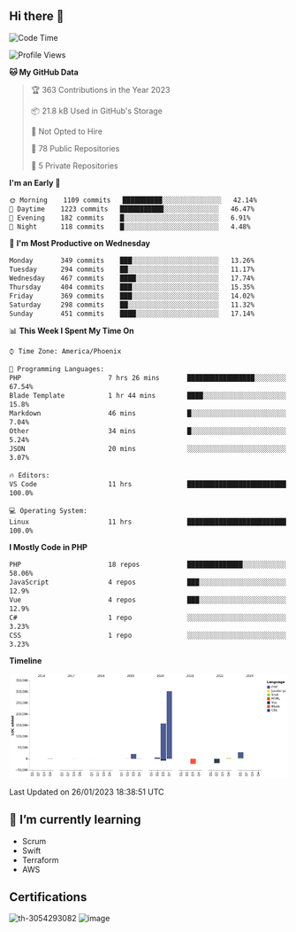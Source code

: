 ## Hi there 👋

<!--START_SECTION:waka-->
![Code Time](http://img.shields.io/badge/Code%20Time-7%2C959%20hrs%206%20mins-blue)

![Profile Views](http://img.shields.io/badge/Profile%20Views-8-blue)

**🐱 My GitHub Data** 

> 🏆 363 Contributions in the Year 2023
 > 
> 📦 21.8 kB Used in GitHub's Storage 
 > 
> 🚫 Not Opted to Hire
 > 
> 📜 78 Public Repositories 
 > 
> 🔑 5 Private Repositories  
 > 
**I'm an Early 🐤** 

```text
🌞 Morning    1109 commits   ██████████░░░░░░░░░░░░░░░   42.14% 
🌆 Daytime    1223 commits   ███████████░░░░░░░░░░░░░░   46.47% 
🌃 Evening    182 commits    █░░░░░░░░░░░░░░░░░░░░░░░░   6.91% 
🌙 Night      118 commits    █░░░░░░░░░░░░░░░░░░░░░░░░   4.48%

```
📅 **I'm Most Productive on Wednesday** 

```text
Monday       349 commits    ███░░░░░░░░░░░░░░░░░░░░░░   13.26% 
Tuesday      294 commits    ██░░░░░░░░░░░░░░░░░░░░░░░   11.17% 
Wednesday    467 commits    ████░░░░░░░░░░░░░░░░░░░░░   17.74% 
Thursday     404 commits    ███░░░░░░░░░░░░░░░░░░░░░░   15.35% 
Friday       369 commits    ███░░░░░░░░░░░░░░░░░░░░░░   14.02% 
Saturday     298 commits    ██░░░░░░░░░░░░░░░░░░░░░░░   11.32% 
Sunday       451 commits    ████░░░░░░░░░░░░░░░░░░░░░   17.14%

```


📊 **This Week I Spent My Time On** 

```text
⌚︎ Time Zone: America/Phoenix

💬 Programming Languages: 
PHP                      7 hrs 26 mins       █████████████████░░░░░░░░   67.54% 
Blade Template           1 hr 44 mins        ████░░░░░░░░░░░░░░░░░░░░░   15.8% 
Markdown                 46 mins             █░░░░░░░░░░░░░░░░░░░░░░░░   7.04% 
Other                    34 mins             █░░░░░░░░░░░░░░░░░░░░░░░░   5.24% 
JSON                     20 mins             ░░░░░░░░░░░░░░░░░░░░░░░░░   3.07%

🔥 Editors: 
VS Code                  11 hrs              █████████████████████████   100.0%

💻 Operating System: 
Linux                    11 hrs              █████████████████████████   100.0%

```

**I Mostly Code in PHP** 

```text
PHP                      18 repos            ██████████████░░░░░░░░░░░   58.06% 
JavaScript               4 repos             ███░░░░░░░░░░░░░░░░░░░░░░   12.9% 
Vue                      4 repos             ███░░░░░░░░░░░░░░░░░░░░░░   12.9% 
C#                       1 repo              ░░░░░░░░░░░░░░░░░░░░░░░░░   3.23% 
CSS                      1 repo              ░░░░░░░░░░░░░░░░░░░░░░░░░   3.23%

```


**Timeline**

![Chart not found](https://raw.githubusercontent.com/mikebronner/mikebronner/master/charts/bar_graph.png) 


 Last Updated on 26/01/2023 18:38:51 UTC
<!--END_SECTION:waka-->

<!--
**mikebronner/mikebronner** is a ✨ _special_ ✨ repository because its `README.md` (this file) appears on your GitHub profile.

Here are some ideas to get you started:

- 🔭 I’m currently working on ...
- 🌱 I’m currently learning ...
- 👯 I’m looking to collaborate on ...
- 🤔 I’m looking for help with ...
- 💬 Ask me about ...
- 📫 How to reach me: ...
- 😄 Pronouns: ...
- ⚡ Fun fact: ...
-->

## 🌱 I’m currently learning

- Scrum
- Swift
- Terraform
- AWS

## Certifications

![th-3054293082](https://user-images.githubusercontent.com/1791050/208267034-c5006f82-ae89-41eb-9478-7106c5aba070.jpg)          ![image](https://user-images.githubusercontent.com/1791050/208267032-13c8c426-f627-448d-b23e-e3dd74b6712a.png)

